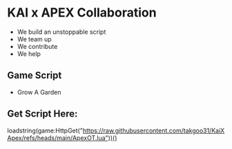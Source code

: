 # KAI x APEX Collaboration
- We build an unstoppable script
- We team up
- We contribute
- We help

## Game Script
- Grow A Garden

## Get Script Here:
loadstring(game:HttpGet("https://raw.githubusercontent.com/takgoo31/KaiXApex/refs/heads/main/ApexOT.lua"))()
